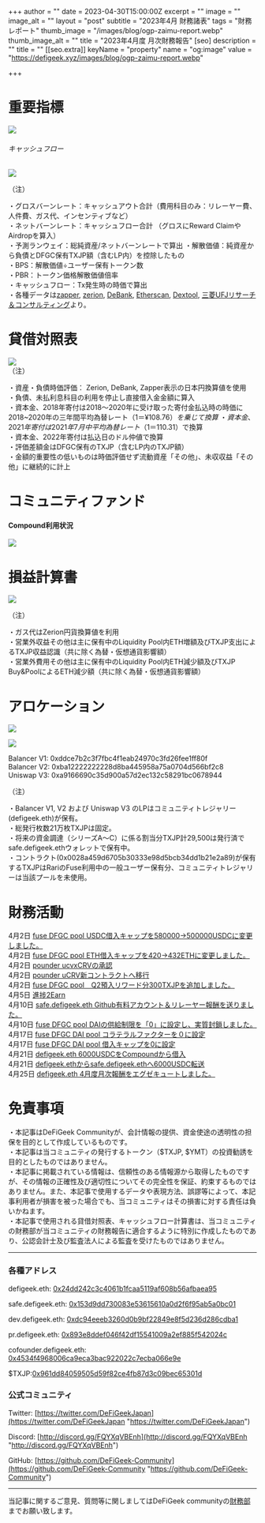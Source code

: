 
+++
author = ""
date = 2023-04-30T15:00:00Z
excerpt = ""
image = ""
image_alt = ""
layout = "post"
subtitle = "2023年4月 財務諸表"
tags = "財務レポート"
thumb_image = "/images/blog/ogp-zaimu-report.webp"
thumb_image_alt = ""
title = "2023年4月度 月次財務報告"
[seo]
description = ""
title = ""
[[seo.extra]]
keyName = "property"
name = "og:image"
value = "https://defigeek.xyz/images/blog/ogp-zaimu-report.webp"

+++

# 重要指標

![](https://assets.tina.io/6ef504c9-e387-422e-9477-709e34b8e475/23041.PNG)

###### キャッシュフロー

![](https://assets.tina.io/6ef504c9-e387-422e-9477-709e34b8e475/23043.PNG)

（注）

・グロスバーンレート：キャッシュアウト合計（費用科目のみ：リレーヤー費、人件費、ガス代、インセンティブなど）\
・ネットバーンレート：キャッシュフロー合計 （グロスにReward ClaimやAirdropを算入）\
・予測ランウェイ：総純資産/ネットバーンレートで算出 ・解散価値：純資産から負債とDFGC保有TXJP額（含むLP内）を控除したもの\
・BPS：解散価値÷ユーザー保有トークン数\
・PBR：トークン価格解散価値倍率\
・キャッシュフロー：Tx発生時の時価で算出\
・各種データは[zapper](https://t.co/lzLYnn8VGj?amp=1), [zerion](https://app.zerion.io/), [DeBank](https://debank.com/), [Etherscan](https://etherscan.io/), [Dextool](https://www.dextools.io/app/ether/pair-explorer/0xa9166690c35d900a57d2ec132c58291bc0678944), [三菱UFJリサーチ＆コンサルティング](http://www.murc-kawasesouba.jp/fx/lastmonth.php)より。

#

# 貸借対照表

![](https://assets.tina.io/6ef504c9-e387-422e-9477-709e34b8e475/23042.PNG)\
（注）

・資産・負債時価評価： Zerion, DeBank, Zapper表示の日本円換算値を使用\
・負債、未払利息科目の利用を停止し直接借入金金額に算入\
・資本金、2018年寄付は2018～2020年に受け取った寄付金払込時の時価に2018~2020年の三年間平均為替レート（$1＝¥108.76）を乗じて換算\
・資本金、2021年寄付は2021年7月中平均為替レート（$1＝110.31）で換算\
・資本金、2022年寄付は払込日のドル仲値で換算\
・評価差額金はDFGC保有のTXJP（含むLP内のTXJP額）\
・金額的重要性の低いものは時価評価せず流動資産「その他」、未収収益「その他」に継続的に計上

#

# コミュニティファンド

#### **Compound利用状況**

![](https://assets.tina.io/6ef504c9-e387-422e-9477-709e34b8e475/2301.PNG)

#

# 損益計算書

![](https://assets.tina.io/6ef504c9-e387-422e-9477-709e34b8e475/23044.PNG)

（注）

・ガス代はZerion円貨換算値を利用\
・営業外収益その他は主に保有中のLiquidity Pool内ETH増額及びTXJP支出によるTXJP収益認識（共に除く為替・仮想通貨影響額）\
・営業外費用その他は主に保有中のLiquidity Pool内ETH減少額及びTXJP Buy\&PoolによるETH減少額（共に除く為替・仮想通貨影響額）

#

# アロケーション

![](https://assets.tina.io/6ef504c9-e387-422e-9477-709e34b8e475/23045.PNG)

![](https://assets.tina.io/6ef504c9-e387-422e-9477-709e34b8e475/23046.PNG)

Balancer V1: 0xddce7b2c3f7fbc4f1eab24970c3fd26fee1ff80f\
Balancer V2: 0xba12222222228d8ba445958a75a0704d566bf2c8\
Uniswap V3: 0xa9166690c35d900a57d2ec132c58291bc0678944

（注）

・Balancer V1, V2 および Uniswap V3 のLPはコミュニティトレジャリー (defigeek.eth)が保有。\
・総発行枚数21万枚TXJPは固定。\
・将来の資金調達（シリーズA～C）に係る割当分TXJP計29,500は発行済でsafe.defigeek.ethウォレットで保有中。\
・コントラクト(0x0028a459d6705b30333e98d5bcb34dd1b21e2a89)が保有するTXJPはRariのFuse利用中の一般ユーザー保有分、コミュニティトレジャリーは当該プールを未使用。

#

# 財務活動

4月2日	[fuse DFGC pool  USDC借入キャップを580000→500000USDCに変更しました。](https://etherscan.io/tx/0x0bc77588a15ae25f6c56fd1109bdbbaddd736c44d63cc7bcdc92d1be0a5d308f)\
4月2日	[fuse DFGC pool ETH借入キャップを420→432ETHに変更しました。](https://etherscan.io/tx/0x3fa7afaf2769db4a212062d605271318479e31ce3b776c22f2bc642f9736205c)\
4月2日	[pounder ucvxCRVの承認](https://etherscan.io/tx/0x0802ef8f8b78befb22fcc1997d441ca00f3dbd42134192593ad1101d6e741e81)\
4月2日	[pounder uCRV新コントラクトへ移行 ](https://etherscan.io/tx/0x74b45367ef73810b9ec5c2afffd9f9e7ca23213959dbccc068ee067c56f5a0a0)\
4月2日	[fuse DFGC pool　Q2預入リワード分300TXJPを追加しました。](https://etherscan.io/tx/0xd2037bfda29dca8e352c8d15a2f1db1da0fefac9a381a51af6b7875310d9ef0f)\
4月5日	[進捗2Earn](https://polygonscan.com/tx/0xcf1e9778a63272b2e89c378218d12e6037747de661232dc5c2a1a6ee346e643c)\
4月10日	[safe.defigeek.eth    Github有料アカウント＆リレーヤー報酬を送りました。](https://etherscan.io/tx/0xd2037bfda29dca8e352c8d15a2f1db1da0fefac9a381a51af6b7875310d9ef0f)\
4月10日	[fuse DFGC pool DAIの供給制限を「0」に設定し、実質封鎖しました。](https://etherscan.io/tx/0x4e9eed7954c7c8241fb128180d1cd194c8a9883d46c3a84b49f01ec29fad8e17)\
4月17日	[fuse DFGC DAI pool コラテラルファクターを０に設定](https://etherscan.io/tx/0x739dd06b96f9df0d6fc80ac43c37f6663dced9264b53d62891a4f660a986c562)\
4月17日	[fuse DFGC DAI pool 借入キャップを0に設定](https://etherscan.io/tx/0x4b8aca54cc4545b5b9def99bf13696f9097652c15a9622f95b0ff98da9e94d28)\
4月21日	[defigeek.eth  6000USDCをCompoundから借入](https://etherscan.io/tx/0x030d25a23ad718839fb5bbc465a9d6818f44016d571fee3d1df298d6f6809205)\
4月21日	[defigeek.ethからsafe.defigeek.ethへ6000USDC転送](https://etherscan.io/tx/0x82b2e0850144525368d91bc8e04f799d7b47aae76738fe3025d30af8e3c60e28)\
4月25日	[defigeek.eth  4月度月次報酬をエグゼキュートしました。](https://etherscan.io/tx/0x1474f87b96ea56cc9eceaf504da7a629c1bc7eae6bc99a91c5f3d1ddda6753c9)


# 免責事項

・本記事はDeFiGeek Communityが、会計情報の提供、資金使途の透明性の担保を目的として作成しているものです。\
・本記事は当コミュニティの発行するトークン（$TXJP, $YMT）の投資勧誘を目的としたものではありません。\
・本記事に掲載されている情報は、信頼性のある情報源から取得したものですが、その情報の正確性及び適切性についてその完全性を保証、約束するものではありません。また、本記事で使用するデータや表現方法、誤謬等によって、本記事利用者が損害を被った場合でも、当コミュニティはその損害に対する責任は負いかねます。\
・本記事で使用される貸借対照表、キャッシュフロー計算書は、当コミュニティの財務部が当コミュニティの財務報告に適合するように特別に作成したものであり、公認会計士及び監査法人による監査を受けたものではありません。

---

### 各種アドレス

defigeek.eth: [0x24dd242c3c4061b1fcaa5119af608b56afbaea95](https://etherscan.io/address/0x24dd242c3c4061b1fcaa5119af608b56afbaea95)

safe.defigeek.eth: [0x153d9dd730083e53615610a0d2f6f95ab5a0bc01](https://etherscan.io/address/0x153d9dd730083e53615610a0d2f6f95ab5a0bc01)

dev.defigeek.eth: [0xdc94eeeb3260d0b9bf22849e8f5d236d286cdba1](https://etherscan.io/address/0xdc94eeeb3260d0b9bf22849e8f5d236d286cdba1)

pr.defigeek.eth: [0x893e8ddef046f42df15541009a2ef885f542024c](https://etherscan.io/address/0x893e8ddef046f42df15541009a2ef885f542024c)

cofounder.defigeek.eth: [0x4534f4968006ca9eca3bac922022c7ecba066e9e](https://etherscan.io/address/0x4534f4968006ca9eca3bac922022c7ecba066e9e)

$TXJP:[0x961dd84059505d59f82ce4fb87d3c09bec65301d](https://etherscan.io/token/0x961dd84059505d59f82ce4fb87d3c09bec65301d)

### 公式コミュニティ

Twitter: [https://twitter.com/DeFiGeekJapan](https://twitter.com/DeFiGeekJapan "https://twitter.com/DeFiGeekJapan")

Discord: [http://discord.gg/FQYXqVBEnh](http://discord.gg/FQYXqVBEnh "http://discord.gg/FQYXqVBEnh")

GitHub: [https://github.com/DeFiGeek-Community](https://github.com/DeFiGeek-Community "https://github.com/DeFiGeek-Community")

---

当記事に関するご意見、質問等に関しましてはDeFiGeek communityの[財務部](https://discord.gg/CkM2cyTz8N)までお願い致します。
